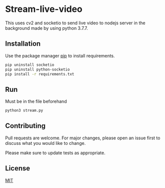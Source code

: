 # Stream-live-video
 
This uses cv2 and socketio  to send live video to nodejs server in the background made by using python 3.7.7.  
 
## Installation
Use the package manager [pip](https://pip.pypa.io/en/stable/) to install requirements.

```bash
pip uninstall socketio 
pip uninstall python-socketio 
pip install -r requirements.txt
```
## Run
Must be in the file beforehand 
```bash
python3 stream.py
```


## Contributing
Pull requests are welcome. For major changes, please open an issue first to discuss what you would like to change.

Please make sure to update tests as appropriate.

## License
[MIT](https://choosealicense.com/licenses/mit/)

